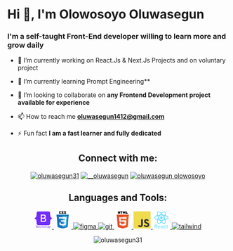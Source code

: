 <h1 align="left">Hi 👋, I'm Olowosoyo Oluwasegun</h1>
<h3 align="left">I'm a self-taught Front-End developer willing to learn more and grow daily</h3>

- 🔭 I’m currently working on React.Js & Next.Js Projects and on voluntary project 

- 🌱 I’m currently learning Prompt Engineering**

- 👯 I’m looking to collaborate on **any Frontend Development project available for experience**

- 📫 How to reach me **oluwasegun1412@gmail.com**

- ⚡ Fun fact **I am a fast learner and fully dedicated**

<h2 align="center">Connect with me:</h2>
<p align="center">
<a href="https://codepen.io/oluwasegun31" target="blank"><img align="center" src="https://raw.githubusercontent.com/rahuldkjain/github-profile-readme-generator/master/src/images/icons/Social/codepen.svg" alt="oluwasegun31" height="30" width="40" /></a>
<a href="https://twitter.com/__oluwasegun" target="blank"><img align="center" src="https://raw.githubusercontent.com/rahuldkjain/github-profile-readme-generator/master/src/images/icons/Social/twitter.svg" alt="__oluwasegun" height="30" width="40" /></a>
<a href="https://linkedin.com/in/oluwasegun-olowosoyo-2a730223a" target="blank"><img align="center" src="https://raw.githubusercontent.com/rahuldkjain/github-profile-readme-generator/master/src/images/icons/Social/linked-in-alt.svg" alt="oluwasegun olowosoyo" height="30" width="40" /></a>
</p>

<h2 align="center">Languages and Tools:</h2>
<p align="center" margin-bottom="24px"> <a href="https://getbootstrap.com" target="_blank" rel="noreferrer"> <img src="https://raw.githubusercontent.com/devicons/devicon/master/icons/bootstrap/bootstrap-plain-wordmark.svg" alt="bootstrap" width="40" height="40"/> </a> <a href="https://www.w3schools.com/css/" target="_blank" rel="noreferrer"> <img src="https://raw.githubusercontent.com/devicons/devicon/master/icons/css3/css3-original-wordmark.svg" alt="css3" width="40" height="40"/> </a> <a href="https://www.figma.com/" target="_blank" rel="noreferrer"> <img src="https://www.vectorlogo.zone/logos/figma/figma-icon.svg" alt="figma" width="40" height="40"/> </a> <a href="https://git-scm.com/" target="_blank" rel="noreferrer"> <img src="https://www.vectorlogo.zone/logos/git-scm/git-scm-icon.svg" alt="git" width="40" height="40"/> </a> <a href="https://www.w3.org/html/" target="_blank" rel="noreferrer"> <img src="https://raw.githubusercontent.com/devicons/devicon/master/icons/html5/html5-original-wordmark.svg" alt="html5" width="40" height="40"/> </a> <a href="https://developer.mozilla.org/en-US/docs/Web/JavaScript" target="_blank" rel="noreferrer"> <img src="https://raw.githubusercontent.com/devicons/devicon/master/icons/javascript/javascript-original.svg" alt="javascript" width="40" height="40"/> </a> <a href="https://reactjs.org/" target="_blank" rel="noreferrer"> <img src="https://raw.githubusercontent.com/devicons/devicon/master/icons/react/react-original-wordmark.svg" alt="react" width="40" height="40"/> </a><a href="https://tailwindcss.com/" target="_blank" rel="noreferrer"> <img src="https://www.vectorlogo.zone/logos/tailwindcss/tailwindcss-icon.svg" alt="tailwind" width="40" height="40"/> </a></p>

<p align="center"><img src="https://github-readme-stats.vercel.app/api/top-langs?username=oluwasegun31&show_icons=true&locale=en&layout=compact" alt="oluwasegun31" /></p>
